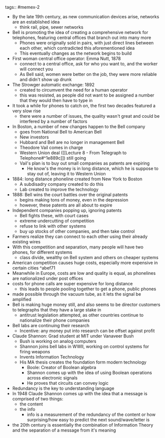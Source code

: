 tags:: #memex-2 

- By the late 19th century, as new communication devices arise, networks are an established idea
	- think rail, pipe, sewer networks
- Bell is promoting the idea of creating a comprehensive network for telephones, featuring central offices that branch out into many more
	- Phones were originally sold in pairs, with just direct lines between each other, which contradicted this aforementioned idea
	- This eventually changes as the network begins to build
- First woman central office operator: Emma Nutt, 1878
	- connect to a central office, ask for who you want to, and the worker will connect you
	- As Bell said, women were better on the job, they were more reliable and didn't show up drunk
- The Strowger automatic exchange: 1892
	- created to circumvent the need for a human operator
	- this was resisted, as people did not want to be assigned a number that they would then have to type in
- It took a while for phones to catch on, the first two decades featured a very slow rise
	- there were a number of issues, the quality wasn't great and could be interfered by a number of factors
- In Boston, a number of new changes happen to the Bell company
	- goes from National Bell to American Bell
	- New investors
	- Hubbard and Bell are no longer in management Bell
	- Theodore Vail comes in charge
	- Western Union deal ([[Lecture 8 - From Telegraph to Telephone#^1e889c]]) still going
	- Vail's plan is to buy out small companies as patents are expiring
		- He know's the money is in long distance, which he is suppose to stay out of, leaving it to Western Union
- 1884: long distance phoneline created from New York to Boston
	- A subdisadry company created to do this
	- Lab created to improve the technology
- 1888: Bell wins the court battles over the original patents
	- begins making tons of money, even in the depression
	- however, these patents are all about to expire
- Independent companies popping up, ignoring patents
	- Bell fights these, with court cases
	- extreme undercutting of competition
	- refuse to link with other systems
	- buy up stocks of other companies, and then take control
- Farmers realize they can connect to each other using their already existing wires
- With this competition and separation, many people will have two phones, for different systems
	- class divide, wealthy on Bell system and others on cheaper systems
- American competition causes huge costs, especially more expensive in certain cities ^abef71
- Meanwhile in Europe, costs are low and quality is equal, as phonelines are nationalized under post offices
- costs for phone calls are super expensive for long distance
	- this leads to people pooling together to get a phone, public phones
- made possible through the vacuum tube, as it lets the signal be amplified
- Bell is making huge money still, and also seems to be director customers to telegraphs that they have a large stake in 
	- antitrust legislation attempted, as other countries continue to nationalize their phone companies
- Bell labs are continuing their research
	- Incentive: any money put into research can be offset against profit
- Claude Shannon: Grad student at MIT under Vanaveer Bush
	- Bush is working on analog computers
	- Shannon joins bell labs in WWII, working on control systems for firing weapons
	- Invents Information Technology
	- His MA thesis creates the foundation form modern technology
		- Boole: Creator of Boolean algebra
		- Shannon comes up with the idea of using Boolean operations across electronic signals
		- He proves that circuits can convey logic
- Redundancy is the key to understanding language
- In 1948 Claude Shannon comes up with the idea that a message is comprised of two things:
	- the content
	- the info
		- info is a measurement of the redundancy of the content or how surprising/how easy to predict the next sound/wave/letter is
- the 20th century is essentially the combination of Information Theory and the separation of a message from it's meaning